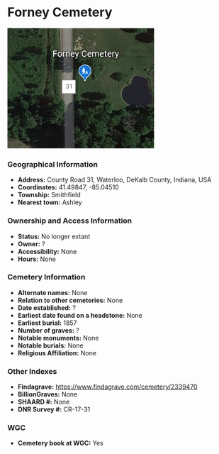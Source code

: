 # Forney Cemetery

![Forney Cemetery on Google Earth](https://github.com/FyoAtEPL/DeKalbCemeteries/blob/main/images/mapImages/ForneyEarth.png "Forney Cemetery on Google Earth")

### Geographical Information
- **Address:** County Road 31, Waterloo, DeKalb County, Indiana, USA
- **Coordinates:** 41.49847, -85.04510
- **Township:** Smithfield
- **Nearest town:** Ashley

### Ownership and Access Information
- **Status:** No longer extant
- **Owner:** ?
- **Accessibility:** None
- **Hours:** None

### Cemetery Information
- **Alternate names:** None
- **Relation to other cemeteries:** None
- **Date established:** ?
- **Earliest date found on a headstone:** None
- **Earliest burial:** 1857
- **Number of graves:** ?
- **Notable monuments:** None
- **Notable burials:** None
- **Religious Affiliation:** None

### Other Indexes
- **Findagrave:** https://www.findagrave.com/cemetery/2339470
- **BillionGraves:** None
- **SHAARD #:** None
- **DNR Survey #:** CR-17-31


### WGC
- **Cemetery book at WGC:** Yes
